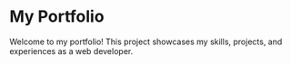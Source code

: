 # My Portfolio
Welcome to my portfolio! This project showcases my skills, projects, and experiences as a web developer.



